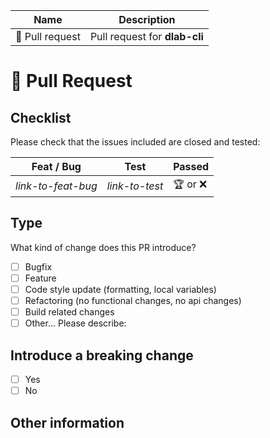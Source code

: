 | Name                       | Description               |
| -------------------------- | --------------------------|
| &#x1F432; Pull request      | Pull request for __dlab-cli__ |

# &#x1F432; Pull Request

## Checklist

Please check that the issues included are closed and tested:

| Feat / Bug            | Test        | Passed                 |
| ----------            | -----       | -------                |
| _link-to-feat-bug_ | _link-to-test_ |  &#x1F3C6; or &#x274C; |

## Type

What kind of change does this PR introduce?

<!-- Please check the one that applies to this PR using "x". -->

- [ ] Bugfix
- [ ] Feature
- [ ] Code style update (formatting, local variables)
- [ ] Refactoring (no functional changes, no api changes)
- [ ] Build related changes
- [ ] Other... Please describe:

## Introduce a breaking change

- [ ] Yes
- [ ] No

<!-- If this PR contains a breaking change, please describe the impact and migration path for existing applications below. -->

## Other information